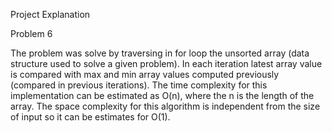 Project Explanation

Problem 6

The problem was solve by traversing in for loop the unsorted array (data structure used to solve a given problem). In each iteration latest array value is compared with max and min array values computed previously (compared in previous iterations). The time complexity for this implementation can be estimated as O(n), where the n is the length of the array. The space complexity for this algorithm is independent from the size of input so it can be estimates for O(1).